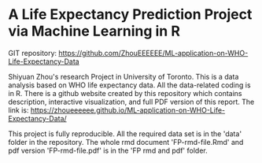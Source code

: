 # A Life Expectancy Prediction Project via Machine Learning in R

GIT repository: https://github.com/ZhouEEEEEE/ML-application-on-WHO-Life-Expectancy-Data

Shiyuan Zhou's research Project in University of Toronto. This is a data analysis based on WHO life expectancy data.
All the data-related coding is in R. There is a github website created by this repository which contains description, 
interactive visualization, and full PDF version of this report. The link is: https://zhoueeeeee.github.io/ML-application-on-WHO-Life-Expectancy-Data/

This project is fully reproducible. All the required data set is in the 'data' folder in the repository. The whole rmd document 'FP-rmd-file.Rmd' and pdf version 'FP-rmd-file.pdf' is in the 'FP rmd and pdf' folder.
